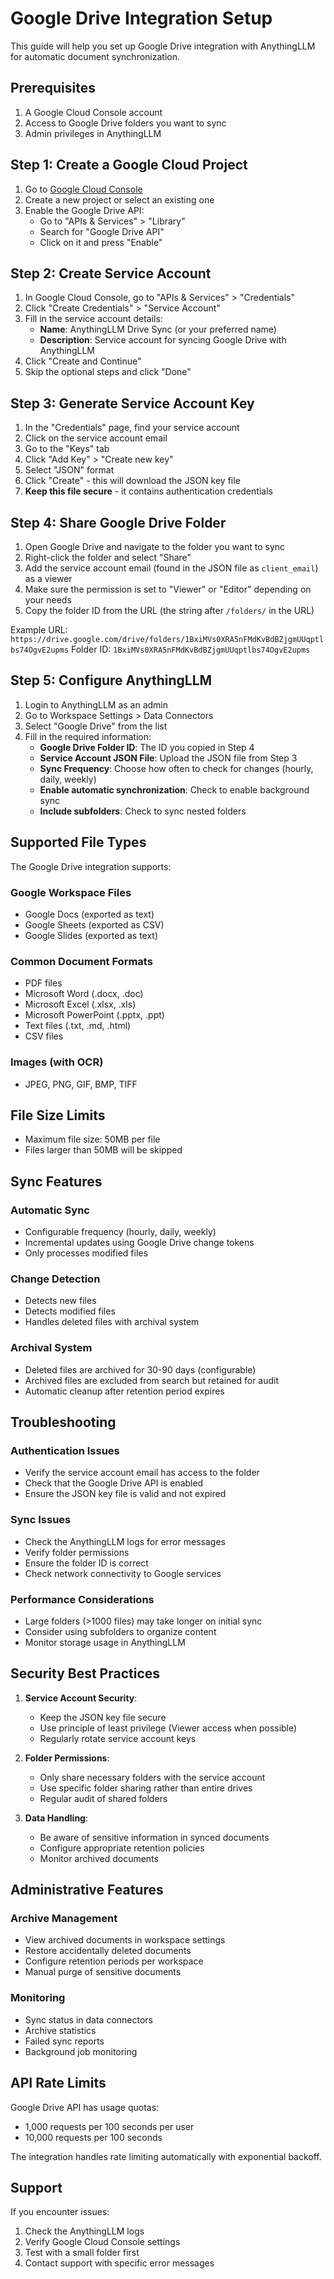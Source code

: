 # Google Drive Integration Setup

This guide will help you set up Google Drive integration with AnythingLLM for automatic document synchronization.

## Prerequisites

1. A Google Cloud Console account
2. Access to Google Drive folders you want to sync
3. Admin privileges in AnythingLLM

## Step 1: Create a Google Cloud Project

1. Go to [Google Cloud Console](https://console.cloud.google.com/)
2. Create a new project or select an existing one
3. Enable the Google Drive API:
   - Go to "APIs & Services" > "Library"
   - Search for "Google Drive API"
   - Click on it and press "Enable"

## Step 2: Create Service Account

1. In Google Cloud Console, go to "APIs & Services" > "Credentials"
2. Click "Create Credentials" > "Service Account"
3. Fill in the service account details:
   - **Name**: AnythingLLM Drive Sync (or your preferred name)
   - **Description**: Service account for syncing Google Drive with AnythingLLM
4. Click "Create and Continue"
5. Skip the optional steps and click "Done"

## Step 3: Generate Service Account Key

1. In the "Credentials" page, find your service account
2. Click on the service account email
3. Go to the "Keys" tab
4. Click "Add Key" > "Create new key"
5. Select "JSON" format
6. Click "Create" - this will download the JSON key file
7. **Keep this file secure** - it contains authentication credentials

## Step 4: Share Google Drive Folder

1. Open Google Drive and navigate to the folder you want to sync
2. Right-click the folder and select "Share"
3. Add the service account email (found in the JSON file as `client_email`) as a viewer
4. Make sure the permission is set to "Viewer" or "Editor" depending on your needs
5. Copy the folder ID from the URL (the string after `/folders/` in the URL)

Example URL: `https://drive.google.com/drive/folders/1BxiMVs0XRA5nFMdKvBdBZjgmUUqptlbs74OgvE2upms`
Folder ID: `1BxiMVs0XRA5nFMdKvBdBZjgmUUqptlbs74OgvE2upms`

## Step 5: Configure AnythingLLM

1. Login to AnythingLLM as an admin
2. Go to Workspace Settings > Data Connectors
3. Select "Google Drive" from the list
4. Fill in the required information:
   - **Google Drive Folder ID**: The ID you copied in Step 4
   - **Service Account JSON File**: Upload the JSON file from Step 3
   - **Sync Frequency**: Choose how often to check for changes (hourly, daily, weekly)
   - **Enable automatic synchronization**: Check to enable background sync
   - **Include subfolders**: Check to sync nested folders

## Supported File Types

The Google Drive integration supports:

### Google Workspace Files
- Google Docs (exported as text)
- Google Sheets (exported as CSV)
- Google Slides (exported as text)

### Common Document Formats
- PDF files
- Microsoft Word (.docx, .doc)
- Microsoft Excel (.xlsx, .xls)
- Microsoft PowerPoint (.pptx, .ppt)
- Text files (.txt, .md, .html)
- CSV files

### Images (with OCR)
- JPEG, PNG, GIF, BMP, TIFF

## File Size Limits

- Maximum file size: 50MB per file
- Files larger than 50MB will be skipped

## Sync Features

### Automatic Sync
- Configurable frequency (hourly, daily, weekly)
- Incremental updates using Google Drive change tokens
- Only processes modified files

### Change Detection
- Detects new files
- Detects modified files
- Handles deleted files with archival system

### Archival System
- Deleted files are archived for 30-90 days (configurable)
- Archived files are excluded from search but retained for audit
- Automatic cleanup after retention period expires

## Troubleshooting

### Authentication Issues
- Verify the service account email has access to the folder
- Check that the Google Drive API is enabled
- Ensure the JSON key file is valid and not expired

### Sync Issues
- Check the AnythingLLM logs for error messages
- Verify folder permissions
- Ensure the folder ID is correct
- Check network connectivity to Google services

### Performance Considerations
- Large folders (>1000 files) may take longer on initial sync
- Consider using subfolders to organize content
- Monitor storage usage in AnythingLLM

## Security Best Practices

1. **Service Account Security**:
   - Keep the JSON key file secure
   - Use principle of least privilege (Viewer access when possible)
   - Regularly rotate service account keys

2. **Folder Permissions**:
   - Only share necessary folders with the service account
   - Use specific folder sharing rather than entire drives
   - Regular audit of shared folders

3. **Data Handling**:
   - Be aware of sensitive information in synced documents
   - Configure appropriate retention policies
   - Monitor archived documents

## Administrative Features

### Archive Management
- View archived documents in workspace settings
- Restore accidentally deleted documents
- Configure retention periods per workspace
- Manual purge of sensitive documents

### Monitoring
- Sync status in data connectors
- Archive statistics
- Failed sync reports
- Background job monitoring

## API Rate Limits

Google Drive API has usage quotas:
- 1,000 requests per 100 seconds per user
- 10,000 requests per 100 seconds

The integration handles rate limiting automatically with exponential backoff.

## Support

If you encounter issues:
1. Check the AnythingLLM logs
2. Verify Google Cloud Console settings
3. Test with a small folder first
4. Contact support with specific error messages 